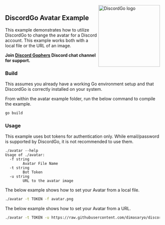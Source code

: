 <img align="right" alt="DiscordGo logo" src="/docs/img/discordgo.svg" width="200">

## DiscordGo Avatar Example

This example demonstrates how to utilize DiscordGo to change the avatar for
a Discord account.  This example works both with a local file or the URL of
an image.

**Join [Discord Gophers](https://discord.gg/0f1SbxBZjYoCtNPP)
Discord chat channel for support.**

### Build

This assumes you already have a working Go environment setup and that
DiscordGo is correctly installed on your system.

From within the avatar example folder, run the below command to compile the
example.

```sh
go build
```

### Usage

This example uses bot tokens for authentication only. While email/password is 
supported by DiscordGo, it is not recommended to use them.

```
./avatar --help
Usage of ./avatar:
  -f string
        Avatar File Name
  -t string
        Bot Token
  -u string
        URL to the avatar image
```

The below example shows how to set your Avatar from a local file.

```sh
./avatar -t TOKEN -f avatar.png
```
The below example shows how to set your Avatar from a URL.

```sh
./avatar -t TOKEN -u https://raw.githubusercontent.com/dimasaryo/discordgo/master/docs/img/discordgo.svg
```
